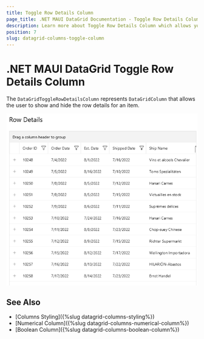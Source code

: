 ```yaml
---
title: Toggle Row Details Column
page_title: .NET MAUI DataGrid Documentation - Toggle Row Details Column
description: Learn more about Toggle Row Details Column which allows you to show and hode the row details in the DataGrid control.
position: 7
slug: datagrid-columns-toggle-column
---
```


# .NET MAUI DataGrid Toggle Row Details Column

The `DataGridToggleRowDetailsColumn` represents `DataGridColumn` that allows the user to show and hide the row details for an item.

![DataGrid Toggle Row Details Column](images/datagrid-toggle-column.gif)

## See Also

- [Columns Styling]({%slug datagrid-columns-styling%})
- [Numerical Column]({%slug datagrid-columns-numerical-column%})
- [Boolean Column]({%slug datagrid-columns-boolean-column%})